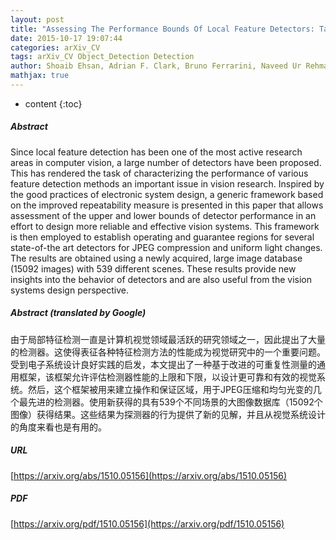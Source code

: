 ```yaml
---
layout: post
title: "Assessing The Performance Bounds Of Local Feature Detectors: Taking Inspiration From Electronics Design Practices"
date: 2015-10-17 19:07:44
categories: arXiv_CV
tags: arXiv_CV Object_Detection Detection
author: Shoaib Ehsan, Adrian F. Clark, Bruno Ferrarini, Naveed Ur Rehman, Klaus D. McDonald-Maier
mathjax: true
---
```


* content
{:toc}

##### Abstract
Since local feature detection has been one of the most active research areas in computer vision, a large number of detectors have been proposed. This has rendered the task of characterizing the performance of various feature detection methods an important issue in vision research. Inspired by the good practices of electronic system design, a generic framework based on the improved repeatability measure is presented in this paper that allows assessment of the upper and lower bounds of detector performance in an effort to design more reliable and effective vision systems. This framework is then employed to establish operating and guarantee regions for several state-of-the art detectors for JPEG compression and uniform light changes. The results are obtained using a newly acquired, large image database (15092 images) with 539 different scenes. These results provide new insights into the behavior of detectors and are also useful from the vision systems design perspective.

##### Abstract (translated by Google)
由于局部特征检测一直是计算机视觉领域最活跃的研究领域之一，因此提出了大量的检测器。这使得表征各种特征检测方法的性能成为视觉研究中的一个重要问题。受到电子系统设计良好实践的启发，本文提出了一种基于改进的可重复性测量的通用框架，该框架允许评估检测器性能的上限和下限，以设计更可靠和有效的视觉系统。然后，这个框架被用来建立操作和保证区域，用于JPEG压缩和均匀光变的几个最先进的检测器。使用新获得的具有539个不同场景的大图像数据库（15092个图像）获得结果。这些结果为探测器的行为提供了新的见解，并且从视觉系统设计的角度来看也是有用的。

##### URL
[https://arxiv.org/abs/1510.05156](https://arxiv.org/abs/1510.05156)

##### PDF
[https://arxiv.org/pdf/1510.05156](https://arxiv.org/pdf/1510.05156)

